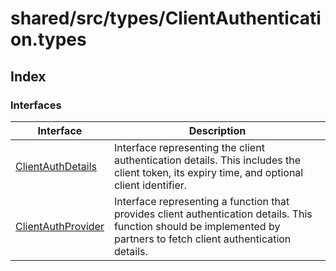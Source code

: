 # shared/src/types/ClientAuthentication.types

## Index

### Interfaces

| Interface | Description |
| ------ | ------ |
| [ClientAuthDetails](../client-authentication-types/interfaces/client-auth-details.md) | Interface representing the client authentication details. This includes the client token, its expiry time, and optional client identifier. |
| [ClientAuthProvider](../client-authentication-types/interfaces/client-auth-provider.md) | Interface representing a function that provides client authentication details. This function should be implemented by partners to fetch client authentication details. |
